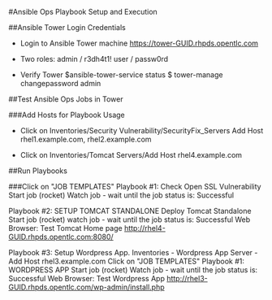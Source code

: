 #Ansible Ops Playbook Setup and Execution

##Ansible Tower Login Credentials

- Login to Ansible Tower machine
https://tower-GUID.rhpds.opentlc.com

- Two roles:
admin / r3dh4t1!
user / passw0rd

- Verify Tower
$ansible-tower-service status
$ tower-manage changepassword admin


##Test Ansible Ops Jobs in Tower

###Add Hosts for Playbook Usage
 
- Click on Inventories/Security Vulnerability/SecurityFix_Servers
  Add Host
  rhel1.example.com, rhel2.example.com

- Click on Inventories/Tomcat Servers/Add Host
  rhel4.example.com
  
##Run Playbooks

###Click on "JOB TEMPLATES" 
Playbook #1: Check Open SSL Vulnerability 
Start job (rocket) 
Watch job - wait until the job status is: Successful

Playbook #2: SETUP TOMCAT STANDALONE
Deploy Tomcat Standalone Start job (rocket) 
watch job - wait until the job status is: Successful 
Web Browser: Test Tomcat Home page
http://rhel4-GUID.rhpds.opentlc.com:8080/

Playbook #3: Setup Wordpress App.
Inventories - Wordpress App Server - Add Host
rhel3.example.com
Click on "JOB TEMPLATES" 
Playbook #1: WORDPRESS APP
Start job (rocket) 
Watch job - wait until the job status is: Successful
Web Browser: Test Wordpress App
http://rhel3-GUID.rhpds.opentlc.com/wp-admin/install.php

